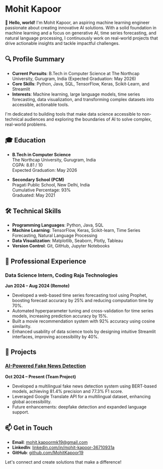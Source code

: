 # Mohit Kapoor

👋 **Hello, world!** I'm Mohit Kapoor, an aspiring machine learning engineer passionate about creating innovative AI solutions. With a solid foundation in machine learning and a focus on generative AI, time series forecasting, and natural language processing, I continuously work on real-world projects that drive actionable insights and tackle impactful challenges.

## 🔍 Profile Summary
- **Current Pursuits**: B.Tech in Computer Science at The Northcap University, Gurugram, India (Expected Graduation: May 2026)
- **Core Skills**: Python, Java, SQL, TensorFlow, Keras, Scikit-Learn, and Streamlit
- **Interests**: Machine learning, large language models, time series forecasting, data visualization, and transforming complex datasets into accessible, actionable tools.

I'm dedicated to building tools that make data science accessible to non-technical audiences and exploring the boundaries of AI to solve complex, real-world problems.

## 🎓 Education
- **B.Tech in Computer Science**  
  The Northcap University, Gurugram, India  
  CGPA: 8.81 / 10  
  Expected Graduation: May 2026  

- **Secondary School (PCM)**  
  Pragati Public School, New Delhi, India  
  Cumulative Percentage: 93%  
  Graduated: May 2021  

## 🛠️ Technical Skills
- **Programming Languages**: Python, Java, SQL
- **Machine Learning**: TensorFlow, Keras, Scikit-learn, Time Series Forecasting, Natural Language Processing
- **Data Visualization**: Matplotlib, Seaborn, Plotly, Tableau
- **Version Control**: Git, GitHub, Jupyter Notebooks

## 💼 Professional Experience
### Data Science Intern, Coding Raja Technologies  
**Jun 2024 – Aug 2024 (Remote)**  
- Developed a web-based time series forecasting tool using Prophet, boosting forecast accuracy by 25% and reducing computation time by 70%.
- Automated hyperparameter tuning and cross-validation for time series models, increasing prediction accuracy by 15%.
- Built a movie recommendation system with 92% accuracy using cosine similarity.
- Enhanced usability of data science tools by designing intuitive Streamlit interfaces, improving accessibility by 40%.

## 🌟 Projects
### [AI-Powered Fake News Detection](https://github.com/MohitKapoor19)  
**Oct 2024 – Present (Team Project)**  
- Developed a multilingual fake news detection system using BERT-based models, achieving 81.4% precision and 77.3% F1 score.
- Leveraged Google Translate API for a multilingual dataset, enhancing global accessibility.
- Future enhancements: deepfake detection and expanded language support.

## 📫 Get in Touch
- **Email**: [mohit.kapoormk19@gmail.com](mailto:mohit.kapoormk19@gmail.com)
- **LinkedIn**: [linkedin.com/in/mohit-kapoor-36710931a](https://linkedin.com/in/mohit-kapoor-36710931a)
- **GitHub**: [github.com/MohitKapoor19](https://github.com/MohitKapoor19)

Let's connect and create solutions that make a difference!
